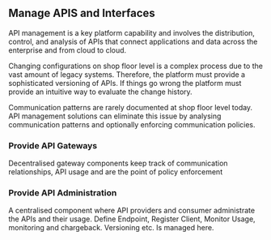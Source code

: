 
## Manage APIS and Interfaces

API management is a key platform capability and involves the
distribution, control, and analysis of APIs that connect applications
and data across the enterprise and from cloud to cloud.

Changing configurations on shop floor level is a complex process due to
the vast amount of legacy systems. Therefore, the platform must provide
a sophisticated versioning of APIs. If things go wrong the platform must
provide an intuitive way to evaluate the change history.

Communication patterns are rarely documented at shop floor level today.
API management solutions can eliminate this issue by analysing
communication patterns and optionally enforcing communication policies.

### Provide API Gateways

Decentralised gateway components keep track of communication
relationships, API usage and are the point of policy enforcement

### Provide API Administration

A centralised component where API providers and consumer administrate
the APIs and their usage. Define Endpoint, Register Client, Monitor
Usage, monitoring and chargeback. Versioning etc. Is managed here.

